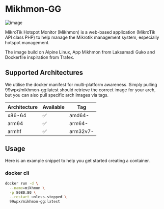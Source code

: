 # Mikhmon-GG

![image](https://github.com/user-attachments/assets/53a5707f-d01f-4297-acab-c793c5c30605)

MikroTik Hotspot Monitor (Mikhmon) is a web-based application (MikroTik API class PHP) to help manage the Mikrotik management system, especially hotspot management.

The image build on Alpine Linux, App Mikhmon from Laksamadi Guko and Dockerfile inspiration from Trafex.

## Supported Architectures

We utilise the docker manifest for multi-platform awareness. Simply pulling 99wpx/mikhmon-gg:latest should retrieve the correct image for your arch, but you can also pull specific arch images via tags.

| Architecture | Available | Tag                |
|--------------|-----------|--------------------|
| x86-64       | ✅         | amd64-<version tag> |
| arm64        | ✅         | arm64-<version tag> |
| armhf        | ✅         | arm32v7-<version tag>|

## Usage

Here is an example snippet to help you get started creating a container.

### docker cli

```bash
docker run -d \
  --name=mikhmon \
  -p 8080:80 \
  --restart unless-stopped \
  99wpx/mikhmon-gg:latest
